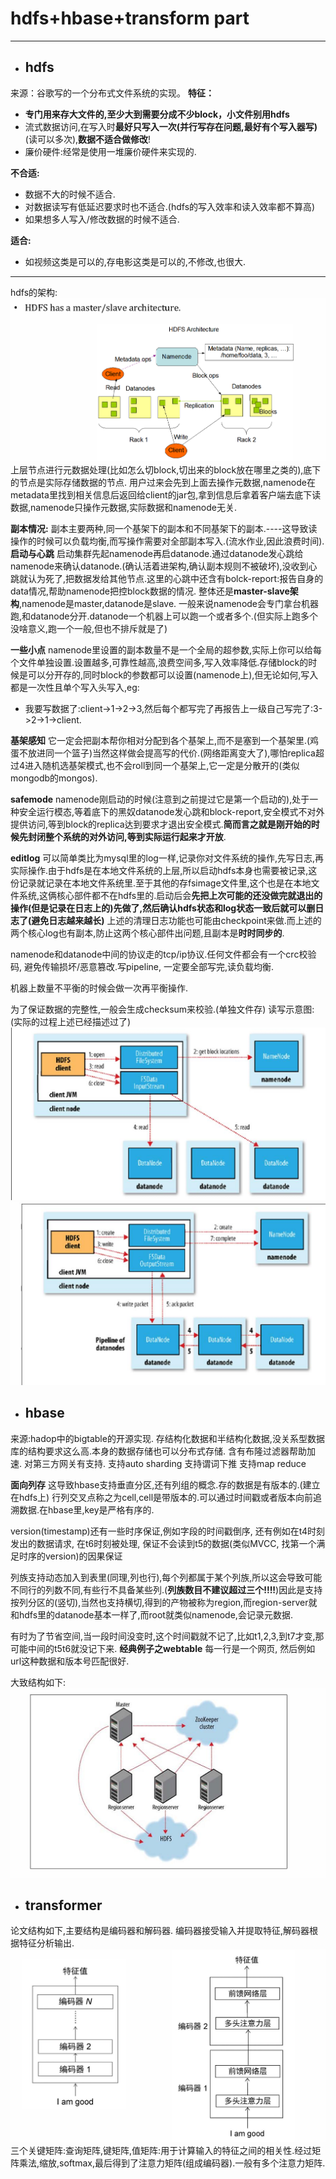 # hdfs+hbase+transform part
---

- ## hdfs
来源：谷歌写的一个分布式文件系统的实现。
**特征：**
- **专门用来存大文件的,至少大到需要分成不少block，小文件别用hdfs**
- 流式数据访问,在写入时**最好只写入一次(并行写存在问题,最好有个写入器写)**(读可以多次),**数据不适合做修改**!
- 廉价硬件:经常是使用一堆廉价硬件来实现的.

**不合适:**
- 数据不大的时候不适合.
- 对数据读写有低延迟要求时也不适合.(hdfs的写入效率和读入效率都不算高)
- 如果想多人写入/修改数据的时候不适合.

**适合:**
- 如视频这类是可以的,存电影这类是可以的,不修改,也很大.
  
---

hdfs的架构:
![](./1.png)
上层节点进行元数据处理(比如怎么切block,切出来的block放在哪里之类的),底下的节点是实际存储数据的节点.
用户过来会先到上面去操作元数据,namenode在metadata里找到相关信息后返回给client的jar包,拿到信息后拿着客户端去底下读数据,namenode只操作元数据,实际数据和namenode无关.

**副本情况:**
副本主要两种,同一个基架下的副本和不同基架下的副本.----这导致读操作的时候可以负载均衡,而写操作需要对全部副本写入.(流水作业,因此浪费时间).
**启动与心跳**
启动集群先起namenode再启datanode.通过datanode发心跳给namenode来确认datanode.(确认活着进架构,确认副本规则不被破坏),没收到心跳就认为死了,把数据发给其他节点.这里的心跳中还含有bolck-report:报告自身的data情况,帮助namenode把控block数据的情况.
整体还是**master-slave架构**,namenode是master,datanode是slave.
一般来说namenode会专门拿台机器跑,和datanode分开.datanode一个机器上可以跑一个或者多个.(但实际上跑多个没啥意义,跑一个一般,但也不排斥就是了)

**一些小点**
namenode里设置的副本数量不是一个全局的超参数,实际上你可以给每个文件单独设置.设置越多,可靠性越高,浪费空间多,写入效率降低.存储block的时候是可以分开存的,同时block的参数都可以设置(namenode上),但无论如何,写入都是一次性且单个写入头写入,eg:
- 我要写数据了:client->1->2->3,然后每个都写完了再报告上一级自己写完了:3->2->1->client.

**基架感知**
它一定会把副本帮你相对分配到各个基架上,而不是塞到一个基架里.(鸡蛋不放进同一个篮子)当然这样做会提高写的代价.(网络距离变大了),哪怕replica超过4进入随机选基架模式,也不会roll到同一个基架上,它一定是分散开的(类似mongodb的mongos).

**safemode**
namenode刚启动的时候(注意到之前提过它是第一个启动的),处于一种安全运行模态,等着底下的黑奴datanode发心跳和block-report,安全模式不对外提供访问,等到block的replica达到要求才退出安全模式.**简而言之就是刚开始的时候先封闭整个系统的对外访问,等到实际运行起来才开放**.

**editlog**
可以简单类比为mysql里的log一样,记录你对文件系统的操作,先写日志,再实际操作.由于hdfs是在本地文件系统的上层,所以启动hdfs本身也需要被记录,这份记录就记录在本地文件系统里.至于其他的存fsimage文件里,这个也是在本地文件系统,这俩核心部件都不在hdfs里的.启动后会**先把上次可能的还没做完就退出的操作(但是记录在日志上的)先做了,然后确认hdfs状态和log状态一致后就可以删日志了(避免日志越来越长)** 上述的清理日志功能也可能由checkpoint来做.而上述的两个核心log也有副本,防止这两个核心部件出问题,且副本是**时时同步的**.

namenode和datanode中间的协议走的tcp/ip协议.任何⽂件都会有⼀个crc校验码, 避免传输损坏/恶意篡改.写pipeline, ⼀定要全部写完,读负载均衡.

机器上数量不平衡的时候会做一次再平衡操作.

为了保证数据的完整性,一般会生成checksum来校验.(单独文件存)
读写示意图:(实际的过程上述已经描述过了)
![读](./3.png)
![写](./2.png)

- ## hbase
来源:hadop中的bigtable的开源实现.
存结构化数据和半结构化数据,没关系型数据库的结构要求这么高.本身的数据存储也可以分布式存储.
含有布隆过滤器帮助加速.
对第三方网关有支持.
支持auto sharding
支持谓词下推
支持map reduce


**面向列存**
这导致hbase支持垂直分区,还有列组的概念.存的数据是有版本的.(建立在hdfs上)
行列交叉点称之为cell,cell是带版本的.可以通过时间戳或者版本向前追溯数据.在hbase里,key是严格有序的.

version(timestamp)还有⼀些时序保证,例如字段的时间戳倒序, 还有例如在t4时刻发出的数据请求, 在t6时刻被处理, 保证不会读到t5的数据(类似MVCC, 找第⼀个满⾜时序的version)的因果保证

列族支持动态加入到表里(同理,列也行),每个列都属于某个列族,所以这会导致可能不同行的列数不同,有些行不具备某些列.(**列族数目不建议超过三个!!!!**)因此是支持按列分区的(竖切),当然也支持横切,得到的产物被称为region,而region-server就和hdfs里的datanode基本一样了,而root就类似namenode,会记录元数据.

有时为了节省空间,当一段时间没变时,这个时间戳就不记了,比如t1,2,3,到t7才变,那可能中间的t5t6就没记下来.
**经典例子之webtable**
每⼀⾏是⼀个⽹⻚, 然后例如url这种数据和版本号匹配很好.

大致结构如下:
![](./4.png)

- ## transformer
论文结构如下,主要结构是编码器和解码器.
编码器接受输入并提取特征,解码器根据特征分析输出.
![](./6.png)
三个关键矩阵:查询矩阵,键矩阵,值矩阵:用于计算输入的特征之间的相关性.经过矩阵乘法,缩放,softmax,最后得到了注意力矩阵(组成编码器).一般有多个注意力矩阵.